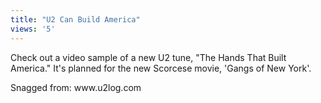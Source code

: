 ```yaml
---
title: "U2 Can Build America"
views: '5'
---
```

<p>Check out a video sample of a new U2 tune, "The Hands That Built America." It's planned for the new Scorcese movie, 'Gangs of New York'.</p>
<p>Snagged from: www.u2log.com</p>
